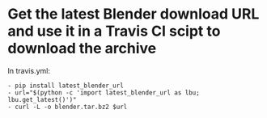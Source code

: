 # Get the latest Blender download URL and use it in a Travis CI scipt to download the archive

In travis.yml:

```
- pip install latest_blender_url
- url="$(python -c 'import latest_blender_url as lbu; lbu.get_latest()')"
- curl -L -o blender.tar.bz2 $url
```

